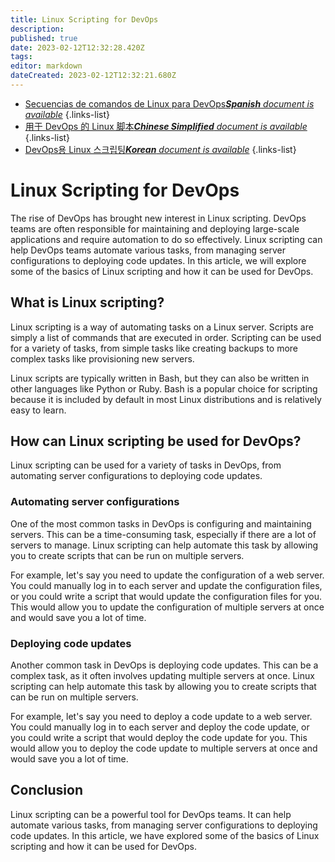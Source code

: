 ```yaml
---
title: Linux Scripting for DevOps
description: 
published: true
date: 2023-02-12T12:32:28.420Z
tags: 
editor: markdown
dateCreated: 2023-02-12T12:32:21.680Z
---
```


- [Secuencias de comandos de Linux para DevOps***Spanish** document is available*](/es/Knowledge-base/Linux/linux-scripting-for-devops)
{.links-list}
- [用于 DevOps 的 Linux 脚本***Chinese Simplified** document is available*](/zh/Knowledge-base/Linux/linux-scripting-for-devops)
{.links-list}
- [DevOps용 Linux 스크립팅***Korean** document is available*](/ko/Knowledge-base/Linux/linux-scripting-for-devops)
{.links-list}


# Linux Scripting for DevOps

The rise of DevOps has brought new interest in Linux scripting. DevOps teams are often responsible for maintaining and deploying large-scale applications and require automation to do so effectively. Linux scripting can help DevOps teams automate various tasks, from managing server configurations to deploying code updates. In this article, we will explore some of the basics of Linux scripting and how it can be used for DevOps.

## What is Linux scripting?

Linux scripting is a way of automating tasks on a Linux server. Scripts are simply a list of commands that are executed in order. Scripting can be used for a variety of tasks, from simple tasks like creating backups to more complex tasks like provisioning new servers.

Linux scripts are typically written in Bash, but they can also be written in other languages like Python or Ruby. Bash is a popular choice for scripting because it is included by default in most Linux distributions and is relatively easy to learn.

## How can Linux scripting be used for DevOps?

Linux scripting can be used for a variety of tasks in DevOps, from automating server configurations to deploying code updates.

### Automating server configurations

One of the most common tasks in DevOps is configuring and maintaining servers. This can be a time-consuming task, especially if there are a lot of servers to manage. Linux scripting can help automate this task by allowing you to create scripts that can be run on multiple servers.

For example, let's say you need to update the configuration of a web server. You could manually log in to each server and update the configuration files, or you could write a script that would update the configuration files for you. This would allow you to update the configuration of multiple servers at once and would save you a lot of time.

### Deploying code updates

Another common task in DevOps is deploying code updates. This can be a complex task, as it often involves updating multiple servers at once. Linux scripting can help automate this task by allowing you to create scripts that can be run on multiple servers.

For example, let's say you need to deploy a code update to a web server. You could manually log in to each server and deploy the code update, or you could write a script that would deploy the code update for you. This would allow you to deploy the code update to multiple servers at once and would save you a lot of time.

## Conclusion

Linux scripting can be a powerful tool for DevOps teams. It can help automate various tasks, from managing server configurations to deploying code updates. In this article, we have explored some of the basics of Linux scripting and how it can be used for DevOps.